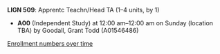 **LIGN 509**: Apprentc Teachn/Head TA (1–4 units, by 1)

- **A00** (Independent Study) at 12:00 am–12:00 am on Sunday (location TBA) by Goodall, Grant Todd (A01546486)

[Enrollment numbers over time](./LIGN509.tsv)
